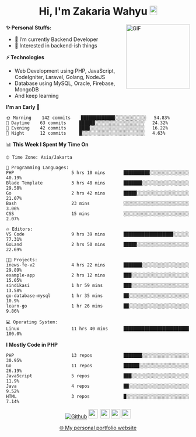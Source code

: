 <h1 align="center">Hi, I'm Zakaria Wahyu <img src="https://github.com/TheDudeThatCode/TheDudeThatCode/blob/master/Assets/Hi.gif" width="20px" height="25px"></h1>

<img align="right" alt="GIF" height="175px" src="https://www.nayakapratama.co.id/wp-content/uploads/2019/07/Website-Maintenance.gif" />

**✨ Personal Stuffs:**
- 🔭 I’m currently Backend Developer
- 🌱 Interested in backend-ish things

**⚡ Technologies**
- Web Development using PHP, JavaScript, CodeIgniter, Laravel, Golang, NodeJS
- Database using MySQL, Oracle, Firebase, MongoDB
- And keep learning

<!--START_SECTION:waka-->
**I'm an Early 🐤** 

```text
🌞 Morning    142 commits    █████████████░░░░░░░░░░░░   54.83% 
🌆 Daytime    63 commits     ██████░░░░░░░░░░░░░░░░░░░   24.32% 
🌃 Evening    42 commits     ████░░░░░░░░░░░░░░░░░░░░░   16.22% 
🌙 Night      12 commits     █░░░░░░░░░░░░░░░░░░░░░░░░   4.63%

```


📊 **This Week I Spent My Time On** 

```text
⌚︎ Time Zone: Asia/Jakarta

💬 Programming Languages: 
PHP                      5 hrs 10 mins       ██████████░░░░░░░░░░░░░░░   40.19% 
Blade Template           3 hrs 48 mins       ███████░░░░░░░░░░░░░░░░░░   29.58% 
Go                       2 hrs 42 mins       █████░░░░░░░░░░░░░░░░░░░░   21.07% 
Bash                     23 mins             ░░░░░░░░░░░░░░░░░░░░░░░░░   3.06% 
CSS                      15 mins             ░░░░░░░░░░░░░░░░░░░░░░░░░   2.07%

🔥 Editors: 
VS Code                  9 hrs 39 mins       ███████████████████░░░░░░   77.31% 
GoLand                   2 hrs 50 mins       █████░░░░░░░░░░░░░░░░░░░░   22.69%

🐱‍💻 Projects: 
inews-fe-v2              4 hrs 22 mins       ███████░░░░░░░░░░░░░░░░░░   29.89% 
example-app              2 hrs 12 mins       ███░░░░░░░░░░░░░░░░░░░░░░   15.05% 
sindikasi                1 hr 59 mins        ███░░░░░░░░░░░░░░░░░░░░░░   13.58% 
go-database-mysql        1 hr 35 mins        ██░░░░░░░░░░░░░░░░░░░░░░░   10.9% 
learn-go                 1 hr 26 mins        ██░░░░░░░░░░░░░░░░░░░░░░░   9.86%

💻 Operating System: 
Linux                    11 hrs 40 mins      █████████████████████████   100.0%

```

**I Mostly Code in PHP** 

```text
PHP                      13 repos            ███████░░░░░░░░░░░░░░░░░░   30.95% 
Go                       11 repos            ██████░░░░░░░░░░░░░░░░░░░   26.19% 
JavaScript               5 repos             ███░░░░░░░░░░░░░░░░░░░░░░   11.9% 
Java                     4 repos             ██░░░░░░░░░░░░░░░░░░░░░░░   9.52% 
HTML                     3 repos             █░░░░░░░░░░░░░░░░░░░░░░░░   7.14%

```



<!--END_SECTION:waka-->

<p align="center">
<a href="https://github.com/zakariawahyu" target="_blank"><img alt="Github" src="https://img.shields.io/badge/GitHub-%2312100E.svg?&style=for-the-badge&logo=Github&logoColor=white" /></a>
<a href="https://www.twitter.com/_zakariawahyu"><img src="https://img.shields.io/badge/twitter-%231DA1F2.svg?&style=for-the-badge&logo=twitter&logoColor=white" height=25></a> 
<a href="https://www.linkedin.com/in/zakariawahyu"><img src="https://img.shields.io/badge/linkedin-%230077B5.svg?&style=for-the-badge&logo=linkedin&logoColor=white" height=25></a> 
<a href="https://www.instagram.com/_zakariawahyu"><img src="https://img.shields.io/badge/instagram-%23E4405F.svg?&style=for-the-badge&logo=instagram&logoColor=white" height=25></a>
<a href="https://medium.com/@zakariawahyu"><img src="https://img.shields.io/badge/Medium-12100E?style=for-the-badge&logo=medium&logoColor=white" height=25></a>
</p>
<p align="center"><a href="https://www.zakariawahyu.com" target="_blank">🌐 My personal portfolio website</a></p>
